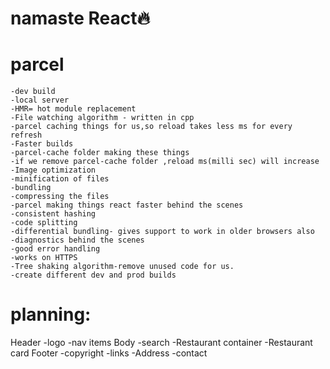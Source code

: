 # namaste React🔥

# parcel
    -dev build
    -local server
    -HMR= hot module replacement
    -File watching algorithm - written in cpp
    -parcel caching things for us,so reload takes less ms for every refresh
    -Faster builds
    -parcel-cache folder making these things
    -if we remove parcel-cache folder ,reload ms(milli sec) will increase
    -Image optimization
    -minification of files
    -bundling
    -compressing the files
    -parcel making things react faster behind the scenes
    -consistent hashing
    -code splitting
    -differential bundling- gives support to work in older browsers also
    -diagnostics behind the scenes
    -good error handling
    -works on HTTPS
    -Tree shaking algorithm-remove unused code for us.
    -create different dev and prod builds
    
# planning:
 Header
  -logo
  -nav items
 Body
  -search
  -Restaurant container
    -Restaurant card
 Footer
  -copyright
  -links
  -Address
  -contact
    

